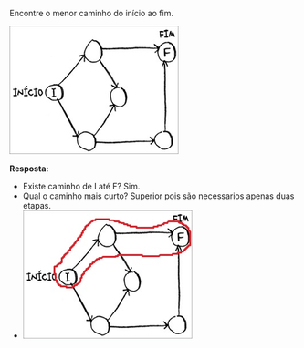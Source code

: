 Encontre o menor caminho do início ao fim.

![Inicio ao Fim](/Capítulo_6/Pesquisa_em_largura/Exercícios/imagens/iniciofim.jpg)

**Resposta:** 
- Existe caminho de I até F? Sim.
- Qual o caminho mais curto? Superior pois são necessarios apenas duas etapas.
- ![caminhocurto](/Capítulo_6/Pesquisa_em_largura/Exercícios/imagens/maiscurto.jpg)